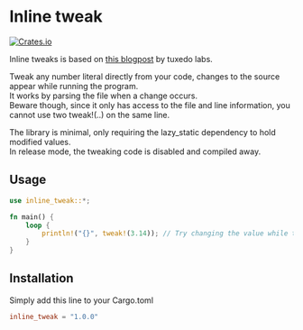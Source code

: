 # Inline tweak

[![Crates.io](https://img.shields.io/crates/v/inline_tweak.svg)](https://crates.io/crates/inline_tweak)

Inline tweaks is based on [this blogpost](http://blog.tuxedolabs.com/2018/03/13/hot-reloading-hardcoded-parameters.html)
by tuxedo labs.  

Tweak any number literal directly from your code, changes to the source appear while running the program.  
It works by parsing the file when a change occurs.  
Beware though, since it only has access to the file and line information, you cannot use two tweak!(..) on the same line.

The library is minimal, only requiring the lazy_static dependency to hold modified values.  
In release mode, the tweaking code is disabled and compiled away.  

## Usage

```rust
use inline_tweak::*;

fn main() {
    loop {
        println!("{}", tweak!(3.14)); // Try changing the value while the application is running
    }
}
```

## Installation

Simply add this line to your Cargo.toml

```toml
inline_tweak = "1.0.0"
```
